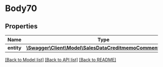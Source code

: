 # Body70

## Properties
Name | Type | Description | Notes
------------ | ------------- | ------------- | -------------
**entity** | [**\Swagger\Client\Model\SalesDataCreditmemoCommentInterface**](SalesDataCreditmemoCommentInterface.md) |  | 

[[Back to Model list]](../README.md#documentation-for-models) [[Back to API list]](../README.md#documentation-for-api-endpoints) [[Back to README]](../README.md)


